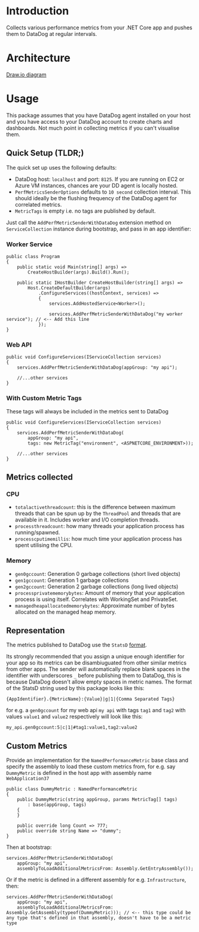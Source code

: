 # Introduction

Collects various performance metrics from your .NET Core app and pushes them to DataDog at regular intervals.

# Architecture

[Draw.io diagram](https://viewer.diagrams.net/?highlight=0000ff&nav=1&title=AppPerformanceMetricsSender_Architecture.drawio#R5VtZc6M4EP41rtp5iAshAebRRya7VTM1rspc2TcZZFszGHmFnNjz61cCAQbkYxLb2LupVAW1DtDX%2FXW3jnTgcLF%2B4Hg5%2F8hCEnVsK1x34Khj2wDZdkf9WuEmk%2FRywYzTUDcqBY%2F0F9FCS0tXNCRJpaFgLBJ0WRUGLI5JICoyzDl7qTabsqj61iWekYbgMcBRU%2FqNhmKupcD1y4o%2FCZ3NRT4%2FL6tY4LyxnkkyxyF72RLB%2Bw4ccsZE9rRYD0mkwMtxyfq931FbfBgnsTimw7O3sYK%2FPn16%2FyHZfP2B2eiJ%2FX2nR3nG0UpPWH%2Bs2OQIcLaKQ6IGAR04eJlTQR6XOFC1L1LnUjYXi0hXhziZF21VYYyFIDxOJbalpPqNhAuy3jkVUAAkLYuwBRF8I5voDo6T9dA2BSDKyi%2BlhnxLwz7fUo7jaiHWVjErhi6Bkw8au9%2FA0T4xjicAqVcDyWuCZLsGkFDvXCC5DUxIKMmmi4yLOZuxGEf3pXRQombJUtnmA2NLjdUPIsRGew68EqyKJFlT8X3r%2BUkN1XV0abTWI6eFTV6I5XS%2Fbxe2eqli2S0t5f2y%2BalJ7deZxICteED2YAW1r8N8RsSedshsA5xEWNDn6necXKFew%2BrHq0lEk7lR0R%2FwRAaHinJwRGfKNwQSH8KlQFk8ld63rysWNAwzOyAJ%2FYUn6XgK6iWjsUjn4ww6zmgfZXRo0J1Lh7ytlt32upNfVlf6kwrFci9wNPh67LGaSznwHbC6CBpHzgdh02kizaKuv%2BIj3%2BDIerdH0q4F7CpRETpE1bQ0JpxKwJTlpcIpi4X%2BRtuqR7MWyJ3lEm9gd9q1zznebDXQ1Nlpf24eFbTxIYCqicWB9g7wapaZfcFJ7RSaMhc3kmgOkiWOKxbs%2FrNSSVaq3rsk1W9fJSNguS4r5dNM%2FS08WDaY%2FLhsvKy2DcdWt8rTO7qM9Hs8HfLdmkMCb3N1%2BTCo2wPW9o9zKUcHm7GL8KmUfJQD00A%2BPBLp1HhuCBOe28AfAxz8nKU%2B75HwZxqQd4ZGagFjJUTqJFSfosxAvkvSzpooaEMyxatIvGs9TUSwmidC5DfzRFMyDeC58sQbDEGt5YnoyFDitJkn%2Bg2uPXzpP9z%2FN7LEQ77Thh44qe8s0kTQ3THy%2Bb0namh0hAUesVnhQJWn07FUOdGWvZxX2zKQOuk6DT8HkMHP9ZzdmnkTK5zdGLaMlu9dH1rg9qLCnVyZWKgaGoDrvWZlcsKIAfJt1EMhA7YZMkAzv%2F%2FMBFb9%2BkH6etv6POcEh0nrdAGgShfbam61AdtAlrNtRwL%2F5shi4AoCrXPFvhBXXrVQhzW7g9b%2BhXq9PbJgzdLOsFDPIdxeaHEWkCS5ZgYbNssvy%2BDi1OimGez4btsMPnavrR0GW%2FVE6wCDa%2B2RfYGtNmDYKikYPBx%2FUTyW6rs6EkPUOonRzZE4zVlru%2BmeZ7fN4mO3OdrNWZur4oeh4ojUqLi%2BIIdAc6fvwvywb44fBnr0PL9tejg3QY%2FmhkcZR8acPmNB0u2jBdNvuya2OE7b0QQ0j9sbKEU0VhxJBGc%2FiwtLyl5DyolcNzO1XSrtScl33ts5BXpe7QzRN6BnAO9sZwp20%2Fj6y2VEA5yCYlsDZV%2FYYHgSBFEFK0N3yCKmuByzFPIpjaKa6Ph9a5M5V%2F1cRUFHnwgerzAXVc3dNZi7bTJ3%2B2wacw9oTJ3XMb7AcZC5jXzXOT%2B3%2B1%2FqEfr1PYGGGmHvkmqErS5ky7j%2BtFVzMMYXB3hPlXhuju5mLZ4ksOeXSQ%2FfFPHbjOywucfzjVPRXBJe9rYEOM9tCWiZsc7P5ayu7ec3Ul97xneBi17NbGLI4oRFVWd6vUd4yDMsXy56JGU3z7ULCF28UBDEk2TZMVwbahs8x2%2FGBSN46Pd9hiyWt9ozcy3%2FNwDe%2Fws%3D)

# Usage

This package assumes that you have DataDog agent installed on your host and you have access to your DataDog account to create charts and dashboards. Not much point in collecting metrics if you can't visualise them.

## Quick Setup (TLDR;)

The quick set up uses the following defaults:

- DataDog host: `localhost` and port: `8125`. If you are running on EC2 or Azure VM instances, chances are your DD agent is locally hosted.
- `PerfMetricsSenderOptions` defaults to `10 second` collection interval. This should ideally be the flushing frequency of the DataDog agent for correlated metrics.
- `MetricTags` is empty i.e. no tags are published by default.

Just call the `AddPerfMetricSenderWithDataDog` extension method on `ServiceCollection` instance during bootstrap, and pass in an app identifier:

### Worker Service

```
public class Program
{
    public static void Main(string[] args) => 
        CreateHostBuilder(args).Build().Run();

    public static IHostBuilder CreateHostBuilder(string[] args) =>
        Host.CreateDefaultBuilder(args)
            .ConfigureServices((hostContext, services) =>
            {
                services.AddHostedService<Worker>();

                services.AddPerfMetricSenderWithDataDog("my worker service"); // <-- Add this line
            });
}
```

### Web API

```
public void ConfigureServices(IServiceCollection services)
{    
    services.AddPerfMetricSenderWithDataDog(appGroup: "my api");
    
    //...other services
}
```

### With Custom Metric Tags

These tags will always be included in the metrics sent to DataDog

```
public void ConfigureServices(IServiceCollection services)
{    
    services.AddPerfMetricSenderWithDataDog(
        appGroup: "my api",        
        tags: new MetricTag("environment", <ASPNETCORE_ENVIRONMENT>));
    
    //...other services
}
```

## Metrics collected

### CPU

- `totalactivethreadcount`: this is the difference between maximum threads that can be spun up by the `ThreadPool` and threads that are available in it. Includes worker and I/O completion threads.
- `processthreadcount`: how many threads your application process has running/spawned.
- `processcputimemillis`: how much time your application process has spent utilising the CPU.

### Memory
- `gen0gccount`: Generation 0 garbage collections (short lived objects)
- `gen1gccount`: Generation 1 garbage collections
- `gen2gccount`: Generation 2 garbage collections (long lived objects)
- `processprivatememorybytes`: Amount of memory that your application process is using itself. Correlates with WorkingSet and PrivateSet.
- `managedheapallocatedmemorybytes`: Approximate number of bytes allocated on the managed heap memory.

## Representation

The metrics published to DataDog use the `StatsD` [format](https://docs.datadoghq.com/developers/dogstatsd/datagram_shell/?tab=metrics).

Its strongly recommended that you assign a unique enough identifier for your app so its metrics can be disambiuguated from other similar metrics from other apps. The sender will automatically replace blank spaces in the identifier with underscores `_` before publishing them to DataDog, this is because DataDog doesn't allow empty spaces in metric names. The format of the StatsD string used by this package looks like this:

`{AppIdentifier}.{MetricName}:{Value}|g|1|{Comma Separated Tags}`

for e.g. a `gen0gccount` for my web api `my api` with tags `tag1` and `tag2` with values `value1` and `value2` respectively will look like this:

`my_api.gen0gccount:5|c|1|#tag1:value1,tag2:value2`

## Custom Metrics

Provide an implementation for the `NamedPerformanceMetric` base class and specify the assembly to load these custom metrics from, for e.g. say `DummyMetric` is defined in the host app with assembly name `WebApplication37`

```
public class DummyMetric : NamedPerformanceMetric
{
    public DummyMetric(string appGroup, params MetricTag[] tags)
        : base(appGroup, tags)
    {
    }

    public override long Count => 777;
    public override string Name => "dummy";
}
```

Then at bootstrap:

```
services.AddPerfMetricSenderWithDataDog(
    appGroup: "my api",    
    assemblyToLoadAdditionalMetricsFrom: Assembly.GetEntryAssembly());
```

Or if the metric is defined in a different assembly for e.g. `Infrastructure`, then:

```
services.AddPerfMetricSenderWithDataDog(
    appGroup: "my api",    
    assemblyToLoadAdditionalMetricsFrom: Assembly.GetAssembly(typeof(DummyMetric))); // <-- this type could be any type that's defined in that assembly, doesn't have to be a metric type
```
